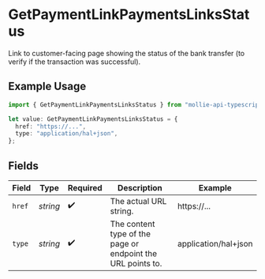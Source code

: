 # GetPaymentLinkPaymentsLinksStatus

Link to customer-facing page showing the status of the bank transfer (to verify if the transaction was
successful).

## Example Usage

```typescript
import { GetPaymentLinkPaymentsLinksStatus } from "mollie-api-typescript/models/operations";

let value: GetPaymentLinkPaymentsLinksStatus = {
  href: "https://...",
  type: "application/hal+json",
};
```

## Fields

| Field                                                       | Type                                                        | Required                                                    | Description                                                 | Example                                                     |
| ----------------------------------------------------------- | ----------------------------------------------------------- | ----------------------------------------------------------- | ----------------------------------------------------------- | ----------------------------------------------------------- |
| `href`                                                      | *string*                                                    | :heavy_check_mark:                                          | The actual URL string.                                      | https://...                                                 |
| `type`                                                      | *string*                                                    | :heavy_check_mark:                                          | The content type of the page or endpoint the URL points to. | application/hal+json                                        |